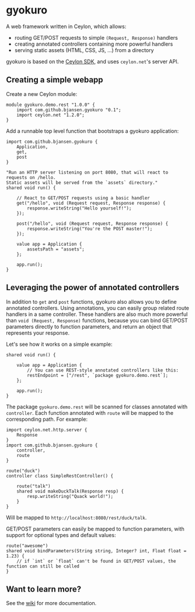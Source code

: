 # gyokuro
A web framework written in Ceylon, which allows:

* routing GET/POST requests to simple `(Request, Response)` handlers
* creating annotated controllers containing more powerful handlers
* serving static assets (HTML, CSS, JS, ...) from a directory

gyokuro is based on the [Ceylon SDK](http://github.com/ceylon/ceylon-sdk), 
and uses `ceylon.net`'s server API.

## Creating a simple webapp

Create a new Ceylon module:

```ceylon
module gyokuro.demo.rest "1.0.0" {
	import com.github.bjansen.gyokuro "0.1";
	import ceylon.net "1.2.0";
}
```

Add a runnable top level function that bootstraps a gyokuro application:

```ceylon
import com.github.bjansen.gyokuro {
	Application,
	get,
	post
}

"Run an HTTP server listening on port 8080, that will react to requests on /hello.
Static assets will be served from the `assets` directory."
shared void run() {

	// React to GET/POST requests using a basic handler
	get("/hello", void (Request request, Response response) {
		response.writeString("Hello yourself!");
	});
	
	post("/hello", void (Request request, Response response) {
		response.writeString("You're the POST master!");
	});

	value app = Application {
		assetsPath = "assets";
	};
	
	app.run();
}
```

## Leveraging the power of annotated controllers

In addition to `get` and `post` functions, gyokuro also allows you to define annotated controllers.
Using annotations, you can easily group related route handlers in a same controller. These handlers
are also much more powerful than `void (Request, Response)` functions, because you can bind GET/POST
parameters directly to function parameters, and return an object that represents your response.

Let's see how it works on a simple example:

```ceylon
shared void run() {

	value app = Application {
		// You can use REST-style annotated controllers like this:
		restEndpoint = ["/rest", `package gyokuro.demo.rest`];
	};
	
	app.run();
}
```

The package `gyokuro.demo.rest` will be scanned for classes annotated with `controller`.
Each function annotated with `route` will be mapped to the corresponding path. For example:

```ceylon
import ceylon.net.http.server {
	Response
}
import com.github.bjansen.gyokuro {
	controller,
	route
}

route("duck")
controller class SimpleRestController() {
	
	route("talk")
	shared void makeDuckTalk(Response resp) {
		resp.writeString("Quack world!");
	}
}
```

Will be mapped to `http://localhost:8080/rest/duck/talk`.

GET/POST parameters can easily be mapped to function parameters, with support for optional types and default values:

```ceylon
route("awesome")
shared void bindParameters(String string, Integer? int, Float float = 1.23) {
    // if `int` or `float` can't be found in GET/POST values, the function can still be called
}
```

## Want to learn more?

See the [wiki](https://github.com/bjansen/gyokuro/wiki) for more documentation.
